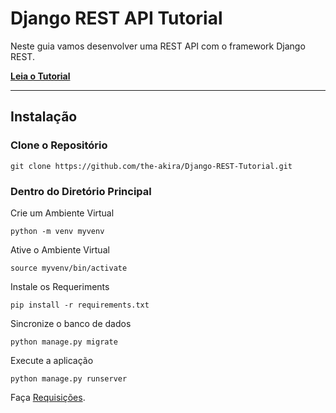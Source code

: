 # Django REST API Tutorial

Neste guia vamos desenvolver uma REST API com o framework Django REST.

**[Leia o Tutorial](https://akiradev.netlify.app/posts/django-rest-api/)**

--- 

## Instalação

### Clone o Repositório

```
git clone https://github.com/the-akira/Django-REST-Tutorial.git
```

### Dentro do Diretório Principal

Crie um Ambiente Virtual

```
python -m venv myvenv
```

Ative o Ambiente Virtual

```
source myvenv/bin/activate
```

Instale os Requeriments

```
pip install -r requirements.txt
```

Sincronize o banco de dados

```
python manage.py migrate
```

Execute a aplicação

```
python manage.py runserver
```

Faça [Requisições](https://github.com/the-akira/Django-REST-Tutorial/blob/master/requests.md).
